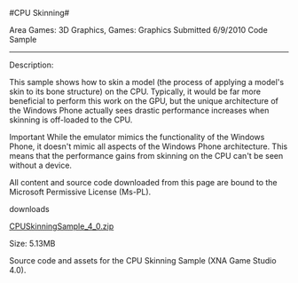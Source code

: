 #CPU Skinning#

Area
Games: 3D Graphics, Games: Graphics
Submitted
6/9/2010
Code Sample

---

Description:

This sample shows how to skin a model (the process of applying a model's skin to its bone structure) on the CPU. Typically, it would be far more beneficial to perform this work on the GPU, but the unique architecture of the Windows Phone actually sees drastic performance increases when skinning is off-loaded to the CPU.

Important While the emulator mimics the functionality of the Windows Phone, it doesn't mimic all aspects of the Windows Phone architecture. This means that the performance gains from skinning on the CPU can't be seen without a device.

 

 

All content and source code downloaded from this page are bound to the Microsoft Permissive License (Ms-PL).


downloads

[CPUSkinningSample_4_0.zip](https://github.com/DDReaper/XNAGameStudio/blob/master/Samples/CPUSkinningSample_4_0.zip?raw=true)

Size: 5.13MB

Source code and assets for the CPU Skinning Sample (XNA Game Studio 4.0). 